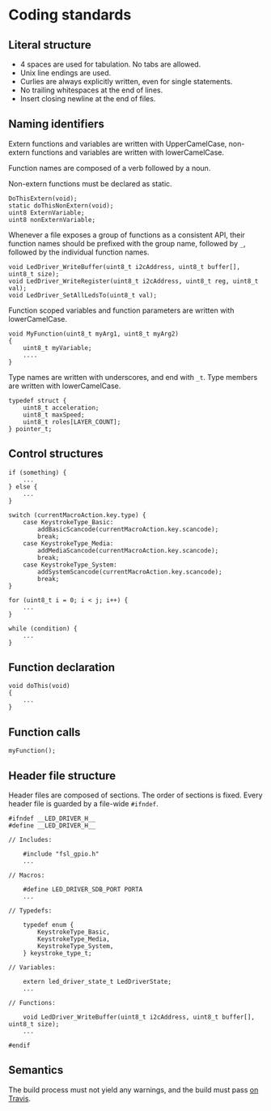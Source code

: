 # Coding standards

## Literal structure

* 4 spaces are used for tabulation. No tabs are allowed.
* Unix line endings are used.
* Curlies are always explicitly written, even for single statements.
* No trailing whitespaces at the end of lines.
* Insert closing newline at the end of files.

## Naming identifiers

Extern functions and variables are written with UpperCamelCase, non-extern functions and variables are written with lowerCamelCase.

Function names are composed of a verb followed by a noun.

Non-extern functions must be declared as static.

```
DoThisExtern(void);
static doThisNonExtern(void);
uint8 ExternVariable;
uint8 nonExternVariable;
```

Whenever a file exposes a group of functions as a consistent API, their function names should be prefixed with the group name, followed by `_`, followed by the individual function names.

```
void LedDriver_WriteBuffer(uint8_t i2cAddress, uint8_t buffer[], uint8_t size);
void LedDriver_WriteRegister(uint8_t i2cAddress, uint8_t reg, uint8_t val);
void LedDriver_SetAllLedsTo(uint8_t val);
```

Function scoped variables and function parameters are written with lowerCamelCase.

```
void MyFunction(uint8_t myArg1, uint8_t myArg2)
{
    uint8_t myVariable;
    ....
}
```

Type names are written with underscores, and end with `_t`. Type members are written with lowerCamelCase.

```
typedef struct {
    uint8_t acceleration;
    uint8_t maxSpeed;
    uint8_t roles[LAYER_COUNT];
} pointer_t;
```

## Control structures

```
if (something) {
    ...
} else {
    ...
}

switch (currentMacroAction.key.type) {
    case KeystrokeType_Basic:
        addBasicScancode(currentMacroAction.key.scancode);
        break;
    case KeystrokeType_Media:
        addMediaScancode(currentMacroAction.key.scancode);
        break;
    case KeystrokeType_System:
        addSystemScancode(currentMacroAction.key.scancode);
        break;
}

for (uint8_t i = 0; i < j; i++) {
    ...
}

while (condition) {
    ...
}
```

## Function declaration

```
void doThis(void)
{
    ...
}
```

## Function calls

```
myFunction();
```

## Header file structure

Header files are composed of sections. The order of sections is fixed. Every header file is guarded by a file-wide `#ifndef`.

```
#ifndef __LED_DRIVER_H__
#define __LED_DRIVER_H__

// Includes:

    #include "fsl_gpio.h"
    ...

// Macros:

    #define LED_DRIVER_SDB_PORT PORTA
    ...

// Typedefs:

    typedef enum {
        KeystrokeType_Basic,
        KeystrokeType_Media,
        KeystrokeType_System,
    } keystroke_type_t;

// Variables:

    extern led_driver_state_t LedDriverState;
    ...

// Functions:

    void LedDriver_WriteBuffer(uint8_t i2cAddress, uint8_t buffer[], uint8_t size);
    ...

#endif
```

## Semantics

The build process must not yield any warnings, and the build must pass [on Travis](https://travis-ci.org/UltimateHackingKeyboard/firmware).
